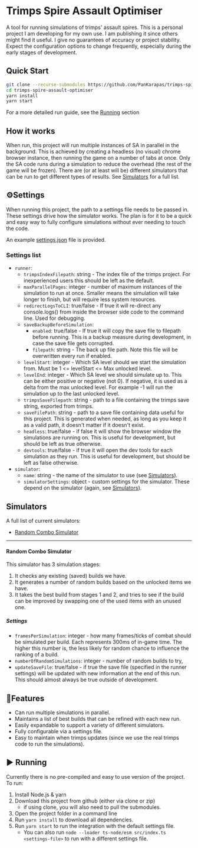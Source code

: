 # Trimps Spire Assault Optimiser
A tool for running simulations of trimps' assault spires. This is a personal project I am developing for my own use. I am publishing it since others might find it useful. I give no guarantees of accuracy or project stability. Expect the configuration options to change frequently, especially during the early stages of development.

## Quick Start
```bash
git clone --recurse-submodules https://github.com/PanKarapas/trimps-spire-assault-optimiser.git
cd trimps-spire-assault-optimiser
yarn install
yarn start
```

For a more detailed run guide, see the [Running](#️-running) section

## How it works

When run, this project will run multiple instances of SA in parallel in the background. This is achieved by creating a headless (no visual) chrome browser instance, then running the game on a number of tabs at once. Only the SA code runs during a simulation to reduce the overhead (the rest of the game will be frozen). There are (or at least will be) different simulators that can be run to get different types of results. See [Simulators](#simulators) for a full list.

## ⚙️Settings
When running this project, the path to a settings file needs to be passed in. These settings drive how the simulator works. The plan is for it to be a quick and easy way to fully configure simulations without ever needing to touch the code.

An example [settings.json](./resources/settings.json) file is provided.

### Settings list
- `runner`:
    - `trimpsIndexFilepath`: string - The index file of the trimps project. For inexperienced users this should be left as the default.
    - `maxParallelPages`: integer - number of maximum instances of the simulation to run at once. Smaller means the simulation will take longer to finish, but will require less system resources.
    - `redirectLogsToCLI`: true/false - If true it will re-direct any console.logs() from inside the browser side code to the command line. Used for debugging.
    - `saveBackupBeforeSimulation`:
        - `enabled`: true/false - If true it will copy the save file to filepath before running. This is a backup measure during development, in case the save file gets corrupted. 
        - `filepath`: string - The back up file path. Note this file will be overwritten every run if enabled.
    - `levelStart`: integer - Which SA level should we start the simulation from. Must be 1 <= levelStart <= Max unlocked level.
    - `levelEnd`: integer - Which SA level we should simulate up to. This can be either positive or negative (not 0). If negative, it is used as a delta from the max unlocked level. For example -1 will run the simulation up to the last unlocked level.
    - `trimpsSaveFilepath`: string - path to a file containing the trimps save string, exported from trimps.
    - `saveFilePath`: string - path to a save file containing data useful for this project. This is generated when needed, as long as you keep it as a valid path, it doesn't matter if it doesn't exist.
    - `headless`: true/false - if false it will show the browser window the simulations are running on. This is useful for development, but should be left as true otherwise.
    - `devtools`: true/false - if true it will open the dev tools for each simulation as they run. This is useful for development, but should be left as false otherwise.
- `simulator`: 
    - `name`: string - the name of the simulator to use (see [Simulators](#simulators)).
    - `simulatorSettings`: object - custom settings for the simulator. These depend on the simulator (again, see [Simulators](#simulators)).
## Simulators
A full list of current simulators:
- [Random Combo Simulator](#random-combo-simulator)
---
#### Random Combo Simulator

This simulator has 3 simulation stages:
1. It checks any existing (saved) builds we have. 
2. It generates a number of random builds based on the unlocked items we have.
3. It takes the best build from stages 1 and 2, and tries to see if the build can be improved by swapping one of the used items with an unused one.

##### Settings
- `framesPerSimulation`: integer - how many frames/ticks of combat should be simulated per build. Each represents 300ms of in-game time. The higher this number is, the less likely for random chance to influence the ranking of a build.
- `numberOfRandomSimulations`: integer - number of random builds to try,
- `updateSaveFile`: true/false - if true the save file (specified in the runner settings) will be updated with new information at the end of this run. This should almost always be true outside of development.
        

## 🚀Features
- Can run multiple simulations in parallel.
- Maintains a list of best builds that can be refined with each new run.
- Easily expandable to support a variety of different simulators.
- Fully configurable via a settings file.
- Easy to maintain when trimps updates (since we use the real trimps code to run the simulations).

## ▶️ Running
Currently there is no pre-compiled and easy to use version of the project. To run:
1. Install Node.js & yarn
2. Download this project from github (either via clone or zip)
    - if using clone, you will also need to pull the submodules.
3. Open the project folder in a command line
4. Run `yarn install` to download all dependencies.
5. Run `yarn start` to run the integration with the default settings file.
    - You can also run `node --loader ts-node/esm src/index.ts <settings-file>` to run with a different settings file.
